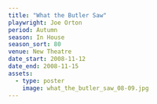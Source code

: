 ```yaml
---
title: "What the Butler Saw"
playwright: Joe Orton
period: Autumn
season: In House
season_sort: 80
venue: New Theatre
date_start: 2008-11-12
date_end: 2008-11-15
assets:
  - type: poster
    image: what_the_butler_saw_08-09.jpg
---
```

